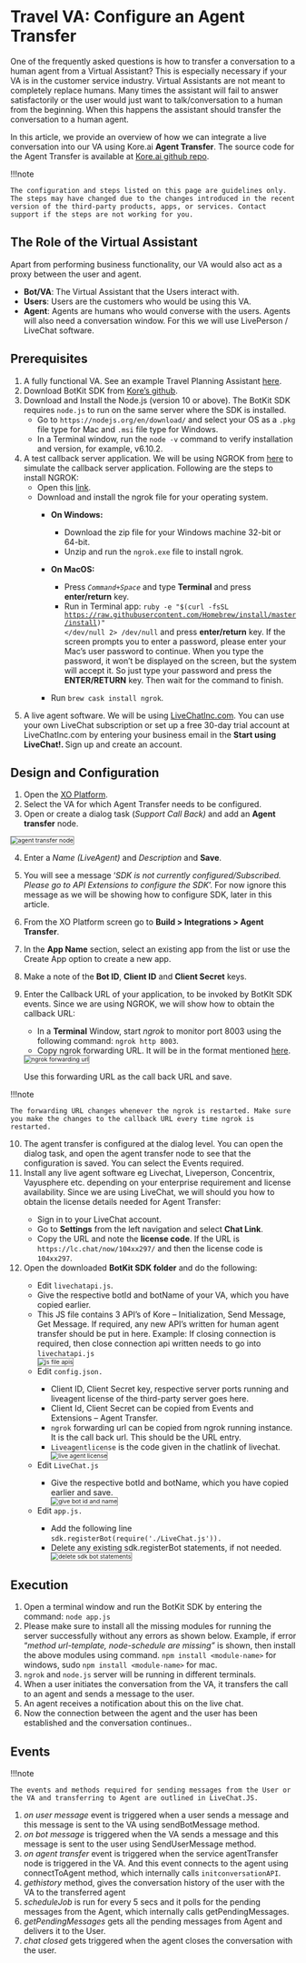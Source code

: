 # Travel VA: Configure an Agent Transfer

One of the frequently asked questions is how to transfer a conversation to a human agent from a Virtual Assistant? This is especially necessary if your VA is in the customer service industry. Virtual Assistants are not meant to completely replace humans. Many times the assistant will fail to answer satisfactorily or the user would just want to talk/conversation to a human from the beginning. When this happens the assistant should transfer the conversation to a human agent.

In this article, we provide an overview of how we can integrate a live conversation into our VA using Kore.ai **Agent Transfer**. The source code for the Agent Transfer is available at <a href="https://github.com/Koredotcom/BotKit" target="_blank">Kore.ai github repo</a>.

!!!note

    The configuration and steps listed on this page are guidelines only. The steps may have changed due to the changes introduced in the recent version of the third-party products, apps, or services. Contact support if the steps are not working for you.

## The Role of the Virtual Assistant

Apart from performing business functionality, our VA would also act as a proxy between the user and agent.

* **Bot/VA**: The Virtual Assistant that the Users interact with.
* **Users**: Users are the customers who would be using this VA.
* **Agent**: Agents are humans who would converse with the users. Agents will also need a conversation window. For this we will use LivePerson / LiveChat software.

## Prerequisites

1. A fully functional VA. See an example Travel Planning Assistant <a href="https://docsinternal-kore.github.io/docs/xo/how-tos/build-a-travel-planning-assistant/create-a-travel-virtual-assistant/" target="_blank">here</a>.
2. Download BotKit SDK from <a href="https://github.com/Koredotcom/BotKit" target="_blank">Kore’s github</a>.
3. Download and Install the Node.js (version 10 or above). The BotKit SDK requires `node.js` to run on the same server where the SDK is installed.
    * Go to `https://nodejs.org/en/download/` and select your OS as a `.pkg` file type for Mac and `.msi` file type for Windows.
    * In a Terminal window, run the `node -v` command to verify installation and version, for example, v6.10.2.
4. A test callback server application. We will be using NGROK from <a href="https://dl.equinox.io/ngrok/ngrok/stable" target="_blank">here</a> to simulate the callback server application. Following are the steps to install NGROK:
    * Open this <a href="https://dl.equinox.io/ngrok/ngrok/stable" target="_blank">link</a>.
    * Download and install the ngrok file for your operating system.
        * **On Windows:**
            * Download the zip file for your Windows machine 32-bit or 64-bit.
            * Unzip and run the `ngrok.exe` file to install ngrok.
        * **On MacOS:**
            * Press <code><em>Command+Space</em></code> and type <strong>Terminal</strong> and press <strong>enter/return</strong> key.
            * Run in Terminal app: 
            <code>ruby -e "$(curl -fsSL https://raw.githubusercontent.com/Homebrew/install/master/install)" </dev/null 2> /dev/null</code> and press <strong>enter/return</strong> key. 
            If the screen prompts you to enter a password, please enter your Mac’s user password to continue. When you type the password, it won’t be displayed on the screen, but the system will accept it. So just type your password and press the <strong>ENTER/RETURN</strong> key. Then wait for the command to finish.

        * Run <code>brew cask install ngrok</code>.
5. A live agent software. We will be using <a href="https://www.livechatinc.com/" target="_blank">LiveChatInc.com</a>. You can use your own LiveChat subscription or set up a free 30-day trial account at LiveChatInc.com by entering your business email in the <strong>Start using LiveChat!. </strong>Sign up and create an account.

## Design and Configuration

1. Open the <a href="https://bots.kore.ai/botbuilder/" target="_blank">XO Platform</a>.
2. Select the VA for which Agent Transfer needs to be configured.
3. Open or create a dialog task (_Support Call Back)_ and add an **Agent transfer** node.
<img src="../images/agent-transfer-node.png" alt="agent transfer node" title="agent transfer node" style="border: 1px solid gray; zoom:75%;">

4. Enter a _Name (LiveAgent)_ and _Description_ and **Save**.
5. You will see a message ‘_SDK is not currently configured/Subscribed. Please go to API Extensions to configure the SDK_’. For now ignore this message as we will be showing how to configure SDK, later in this article.
6. From the XO Platform screen go to **Build > Integrations > Agent Transfer**.
7. In the **App Name** section, select an existing app from the list or use the Create App option to create a new app.
8. Make a note of the **Bot ID**, **Client ID** and **Client Secret** keys.
9. Enter the Callback URL of your application, to be invoked by BotKIt SDK events. Since we are using NGROK, we will show how to obtain the callback URL:
    * In a **Terminal** Window, start _ngrok_ to monitor port 8003 using the following command: `ngrok http 8003`.
    * Copy ngrok forwarding URL. It will be in the format mentioned <a href="http://xxxxxxaa.ngrok.io/" target="_blank">here</a>.
    <img src="../images/ngrok-dorwarding-url.png" alt="ngrok forwarding url" title="ngrok forwarding url" style="border: 1px solid gray; zoom:75%;">
    
    Use this forwarding URL as the call back URL and save. 

!!!note

    The forwarding URL changes whenever the ngrok is restarted. Make sure you make the changes to the callback URL every time ngrok is restarted.

<ol start="10"><li>The agent transfer is configured at the dialog level. You can open the dialog task, and open the agent transfer node to see that the configuration is saved. You can select the Events required.</li>
<li>Install any live agent software eg Livechat, Liveperson, Concentrix, Vayusphere etc. depending on your enterprise requirement and license availability. Since we are using LiveChat, we will should you how to obtain the license details needed for Agent Transfer:</li>
    <ul><li>Sign in to your LiveChat account.</li>
    <li>Go to <strong>Settings</strong> from the left navigation and select <strong>Chat Link</strong>.</li>
    <li>Copy the URL and note the <strong>license code</strong>. If the URL is <code>https://lc.chat/now/104xx297/</code> and then the license code is <code>104xx297</code>.</li></ul>
<li>Open the downloaded <strong>BotKit SDK folder</strong> and do the following:</li>
    <ul><li>Edit <code>livechatapi.js</code>.</li>
    <li>Give the respective botId and botName of your VA, which you have copied earlier.</li>
    <li>This JS file contains 3 API’s of Kore – Initialization, Send Message, Get Message. If required, any new API’s written for human agent transfer should be put in here.    
    Example: If closing connection is required, then close connection api written needs to go into <code>livechatapi.js</code></li>
        <img src="../images/js-file-apis.png" alt="js file apis" title="js file apis" style="border: 1px solid gray; zoom:75%;">
    <li>Edit <code>config.json.</code></li>
        <ul><li>Client ID, Client Secret key, respective server ports running and liveagent license of the third-party server goes here.</li>
        <li>Client Id, Client Secret can be copied from Events and Extensions – Agent Transfer.</li>
        <li><code>ngrok</code> forwarding url can be copied from ngrok running instance. It is the call back url. This should be the URL entry.</li>
        <li><code>Liveagentlicense</code> is the code given in the chatlink of livechat.</li>
        <img src="../images/live-agent-license.png" alt="live agent license" title="live agent license" style="border: 1px solid gray; zoom:75%;"></ul>
    <li>Edit <code>LiveChat.js</code></li>
        <ul><li>Give the respective botId and botName, which you have copied earlier and save.</li>
        <img src="../images/give-bot-id-and-name.png" alt="give bot id and name" title="give bot id and name" style="border: 1px solid gray; zoom:75%;"></ul>
    <li>Edit <code>app.js.</code></li>
        <ul><li>Add the following line <code>sdk.registerBot(require('./LiveChat.js')).</code></li>
        <li>Delete any existing sdk.registerBot statements, if not needed.</li>
        <img src="../images/delete sdk bot statements.png" alt="delete sdk bot statements" title="delete sdk bot statements" style="border: 1px solid gray; zoom:75%;"></ul></ul></ol>

## Execution

1. Open a terminal window and run the BotKit SDK by entering the command: `node app.js`
2. Please make sure to install all the missing modules for running the server successfully without any errors as shown below. 
Example, if error “_method url-template, node-schedule are missing”_ is shown, then install the above modules using command. 
`npm install <module-name>` for windows, sudo `npm install <module-name>` for mac.
3. `ngrok` and `node.js` server will be running in different terminals.
4. When a user initiates the conversation from the VA, it transfers the call to an agent and sends a message to the user.
5. An agent receives a notification about this on the live chat.
6. Now the connection between the agent and the user has been established and the conversation continues..

## Events

!!!note

    The events and methods required for sending messages from the User or the VA and transferring to Agent are outlined in LiveChat.JS.

1. _on user message_ event is triggered when a user sends a message and this message is sent to the VA using sendBotMessage method.
2. _on bot message_ is triggered when the VA sends a message and this message is sent to the user using SendUserMessage method.
3. _on agent transfer_ event is triggered when the service agentTransfer node is triggered in the VA. And this event connects to the agent using connectToAgent method, which internally calls `initconversationAPI`.
4. _gethistory_ method, gives the conversation history of the user with the VA to the transferred agent
5. _scheduleJob_ is run for every 5 secs and it polls for the pending messages from the Agent, which internally calls getPendingMessages.
6. _getPendingMessages_ gets all the pending messages from Agent and delivers it to the User.
7. _chat closed_ gets triggered when the agent closes the conversation with the user.